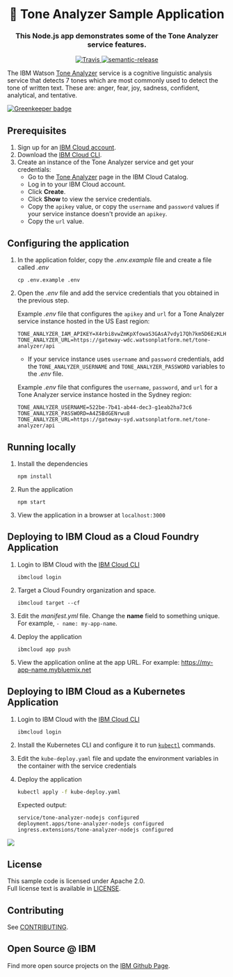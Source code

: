 <h1 align="center" style="border-bottom: none;">🚀 Tone Analyzer Sample Application</h1>
<h3 align="center">This Node.js app demonstrates some of the Tone Analyzer service features.
</h3>
<p align="center">
  <a href="http://travis-ci.org/watson-developer-cloud/tone-analyzer-nodejs">
    <img alt="Travis" src="https://travis-ci.org/watson-developer-cloud/tone-analyzer-nodejs.svg?branch=master">
  </a>
  <a href="#badge">
    <img alt="semantic-release" src="https://img.shields.io/badge/%20%20%F0%9F%93%A6%F0%9F%9A%80-semantic--release-e10079.svg">
  </a>
</p>
</p>

The IBM Watson [Tone Analyzer][docs] service is a cognitive linguistic analysis service that detects 7 tones which are most commonly used to detect the tone of written text. These are: anger, fear, joy, sadness, confident, analytical, and tentative.

[![Greenkeeper badge](https://badges.greenkeeper.io/watson-developer-cloud/tone-analyzer-nodejs.svg)](https://greenkeeper.io/)

## Prerequisites

1. Sign up for an [IBM Cloud account](https://cloud.ibm.com/registration/).
1. Download the [IBM Cloud CLI](https://cloud.ibm.com/docs/cli/index.html#overview).
1. Create an instance of the Tone Analyzer service and get your credentials:
    - Go to the [Tone Analyzer](https://cloud.ibm.com/catalog/services/tone-analyzer) page in the IBM Cloud Catalog.
    - Log in to your IBM Cloud account.
    - Click **Create**.
    - Click **Show** to view the service credentials.
    - Copy the `apikey` value, or copy the `username` and `password` values if your service instance doesn't provide an `apikey`.
    - Copy the `url` value.

## Configuring the application

1. In the application folder, copy the *.env.example* file and create a file called *.env*

    ```
    cp .env.example .env
    ```

2. Open the *.env* file and add the service credentials that you obtained in the previous step.

    Example *.env* file that configures the `apikey` and `url` for a Tone Analyzer service instance hosted in the US East region:

    ```
    TONE_ANALYZER_IAM_APIKEY=X4rbi8vwZmKpXfowaS3GAsA7vdy17Qh7km5D6EzKLHL2
    TONE_ANALYZER_URL=https://gateway-wdc.watsonplatform.net/tone-analyzer/api
    ```

    - If your service instance uses `username` and `password` credentials, add the `TONE_ANALYZER_USERNAME` and `TONE_ANALYZER_PASSWORD` variables to the *.env* file.

    Example *.env* file that configures the `username`, `password`, and `url` for a Tone Analyzer service instance hosted in the Sydney region:

    ```
    TONE_ANALYZER_USERNAME=522be-7b41-ab44-dec3-g1eab2ha73c6
    TONE_ANALYZER_PASSWORD=A4Z5BdGENrwu8
    TONE_ANALYZER_URL=https://gateway-syd.watsonplatform.net/tone-analyzer/api
    ```
## Running locally

1. Install the dependencies

    ```
    npm install
    ```

1. Run the application

    ```
    npm start
    ```

1. View the application in a browser at `localhost:3000`

## Deploying to IBM Cloud as a Cloud Foundry Application

1. Login to IBM Cloud with the [IBM Cloud CLI](https://cloud.ibm.com/docs/cli/index.html#overview)

    ```
    ibmcloud login
    ```

1. Target a Cloud Foundry organization and space.

    ```
    ibmcloud target --cf
    ```

1. Edit the *manifest.yml* file. Change the **name** field to something unique.  
  For example, `- name: my-app-name`.

1. Deploy the application

    ```
    ibmcloud app push
    ```

1. View the application online at the app URL. For example: https://my-app-name.mybluemix.net

## Deploying to IBM Cloud as a Kubernetes Application

1. Login to IBM Cloud with the [IBM Cloud CLI](https://cloud.ibm.com/docs/cli/index.html#overview)

    ```
    ibmcloud login
    ```
1. Install the Kubernetes CLI and configure it to run [`kubectl`](https://console.bluemix.net/docs/containers/cs_cli_install.html#cs_cli_configure) commands.


1. Edit the `kube-deploy.yaml` file and update the environment variables in the container with the service credentials

1. Deploy the application
    ```bash
    kubectl apply -f kube-deploy.yaml
    ```
    Expected output:
    ```none
    service/tone-analyzer-nodejs configured
    deployment.apps/tone-analyzer-nodejs configured
    ingress.extensions/tone-analyzer-nodejs configured
    ```

![](https://www.reactiongifs.com/wp-content/uploads/2012/08/well_done_sir.gif)
## License

This sample code is licensed under Apache 2.0.  
Full license text is available in [LICENSE](LICENSE).

## Contributing

See [CONTRIBUTING](CONTRIBUTING.md).

## Open Source @ IBM

Find more open source projects on the
[IBM Github Page](http://ibm.github.io/).

[service_url]: https://www.ibm.com/watson/services/tone-analyzer/
[docs]: https://cloud.ibm.com/docs/services/tone-analyzer/index.html#about

